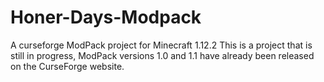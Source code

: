 # Honer-Days-Modpack
A curseforge ModPack project for Minecraft 1.12.2
This is a project that is still in progress, ModPack versions 1.0 and 1.1 have already been released on the CurseForge website.
